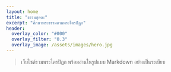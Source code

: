 ```yaml
---
layout: home
title: "ธรรมสุตตะ"
excerpt: "ศึกษาพระธรรมตามพระไตรปิฎก"
header:
  overlay_color: "#000"
  overlay_filter: "0.3"
  overlay_image: /assets/images/hero.jpg
---
```

<!-- พุทธพจน์แบบสุ่ม -->
  <div id="buddha-quote" style="font-size: 1.2em; font-style: italic; padding: 0 2em;"></div>

> เว็บไซต์รวมพระไตรปิฎก พร้อมอ่านในรูปแบบ Markdown อย่างเป็นระเบียบ
